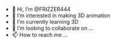 - 👋 Hi, I’m @FRIZZER444
- 👀 I’m interested in making 3D animation
- 🌱 I’m currently learning 3D
- 💞️ I’m looking to collaborate on ...
- 📫 How to reach me ...

<!---
FRIZZER444/FRIZZER444 is a ✨ special ✨ repository because its `README.md` (this file) appears on your GitHub profile.
You can click the Preview link to take a look at your changes.
--->
